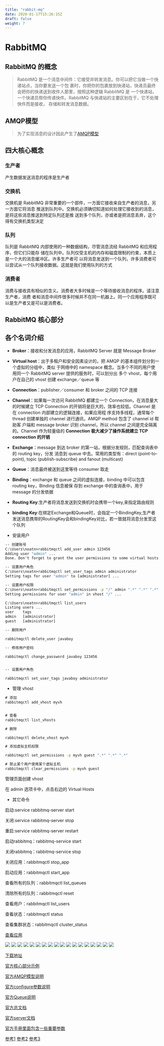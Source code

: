 ```yaml
---
title: "rabbit-mq"
date: 2020-01-17T15:26:15Z
draft: false
weight: 7
---
```



# RabbitMQ


## RabbitMQ 的概念 

> RabbitMQ 是一个消息中间件：它接受并转发消息。你可以把它当做一个快递站点，当你要发送一个包
裹时，你把你的包裹放到快递站，快递员最终会把你的快递送到收件人那里，按照这种逻辑 RabbitMQ 是
一个快递站，一个快递员帮你传递快件。RabbitMQ 与快递站的主要区别在于，它不处理快件而是接收，
存储和转发消息数据。

## AMQP模型

> 为了实现消息的设计因此产生了[AMQP模型](https://www.rabbitmq.com/tutorials/amqp-concepts.html)


## 四大核心概念 


### 生产者

产生数据发送消息的程序是生产者

### 交换机

交换机是 RabbitMQ 非常重要的一个部件，一方面它接收来自生产者的消息，另一方面它将消息
推送到队列中。交换机必须确切知道如何处理它接收到的消息，是将这些消息推送到特定队列还是推
送到多个队列，亦或者是把消息丢弃，这个得有交换机类型决定



### 队列

队列是 RabbitMQ 内部使用的一种数据结构，尽管消息流经 RabbitMQ 和应用程序，但它们只能存
储在队列中。队列仅受主机的内存和磁盘限制的约束，本质上是一个大的消息缓冲区。许多生产者可
以将消息发送到一个队列，许多消费者可以尝试从一个队列接收数据。这就是我们使用队列的方式


### 消费者


消费与接收具有相似的含义。消费者大多时候是一个等待接收消息的程序。请注意生产者，消费
者和消息中间件很多时候并不在同一机器上。同一个应用程序既可以是生产者又是可以是消费者。


## RabbitMQ 核心部分



## 各个名词介绍

+ **Broker**：接收和分发消息的应用，RabbitMQ Server 就是 Message Broker

+ **Virtual host**：出于多租户和安全因素设计的，把 AMQP 的基本组件划分到一个虚拟的分组中，类似
于网络中的 namespace 概念。当多个不同的用户使用同一个 RabbitMQ server 提供的服务时，可以划分出
多个 vhost，每个用户在自己的 vhost 创建 exchange／queue 等

+ **Connection**：publisher／consumer 和 broker 之间的 TCP 连接

+ **Channel**：如果每一次访问 RabbitMQ 都建立一个 Connection，在消息量大的时候建立 TCP
Connection 的开销将是巨大的，效率也较低。Channel 是在 connection 内部建立的逻辑连接，如果应用程
序支持多线程，通常每个 thread 创建单独的 channel 进行通讯，AMQP method 包含了 channel id 帮助客
户端和 message broker 识别 channel，所以 channel 之间是完全隔离的。Channel 作为轻量级的
**Connection 极大减少了操作系统建立 TCP connection 的开销**

+ **Exchange**：message 到达 broker 的第一站，根据分发规则，匹配查询表中的 routing key，分发
消息到 queue 中去。常用的类型有：direct (point-to-point), topic (publish-subscribe) and fanout
(multicast)

+ **Queue**：消息最终被送到这里等待 consumer 取走

+ **Binding**：exchange 和 queue 之间的虚拟连接，binding 中可以包含 routing key，Binding 信息被保
存到 exchange 中的查询表中，用于 message 的分发依据


+ **Routing Key**:生产者将消息发送到交换机时会携带一个key,来指定路由规则

+ **binding Key**:在绑定Exchange和Queue时，会指定一个BindingKey,生产者发送消息携带的RoutingKey会和bindingKey对比，若一致就将消息分发至这个队列




+ 安装用户
```cmd
-- 创建账号
C:\Users\noatn>rabbitmqctl add_user admin 123456
Adding user "admin" ...
Done. Don't forget to grant the user permissions to some virtual hosts! See 'rabbitmqctl help set_permissions' to learn more.

-- 设置用户角色
C:\Users\noatn>rabbitmqctl set_user_tags admin administrator
Setting tags for user "admin" to [administrator] ...

-- 设置用户权限
C:\Users\noatn>rabbitmqctl set_permissions -p "/" admin ".*" ".*" ".*"
Setting permissions for user "admin" in vhost "/" ...

C:\Users\noatn>rabbitmqctl list_users
Listing users ...
user    tags
admin   [administrator]
guest   [administrator]

-- 删除用户

rabbitmqctl delete_user javaboy

-- 修改用户密码

rabbitmqctl change_password javaboy 123456


-- 设置用户角色

rabbitmqctl set_user_tags javaboy administrator


```

+ 管理  vhost

```cmd
# 添加
rabbitmqctl add_vhost myvh


# 查看
rabbitmqctl list_vhosts

# 删除

rabbitmqctl delete_vhost myvh

# 添加虚拟主机权限

rabbitmqctl set_permissions -p myvh guest ".*" ".*" ".*"

# 禁止某个用户使用某个虚拟主机
rabbitmqctl clear_permissions -p myvh guest


```

管理页面创建 vhost

在 admin 选项卡中，点击右边的 Virtual Hosts




+ 其它命令

启动:service rabbitmq-server start

关闭:service rabbitmq-server stop

重启:service rabbitmq-server restart

启动rabbitmq：rabbitmq-service start

关闭rabbitmq：rabbitmq-service stop

关闭应用：rabbitmqctl stop_app

启动应用：rabbitmqctl start_app

查看所有的队列：rabbitmqctl list_queues

清除所有的队列：rabbitmqctl reset

查看用户：rabbitmqctl list_users

查看状态：rabbitmqctl status

查看集群状态：rabbitmqctl cluster_status

[查看应用](http://127.0.0.1:15672)


![][img1]
![][img1_]
![][img2]
![][img2_]
![][img3]
![][img3_]
![][img4]
![][img4_]
![][img5]
![][img5_]
![][img6]
![][img6_]
![][img7]
![][img7_]
![][img8]
![][img8_]
![][img9]
![][img9_]


[下载地址](https://www.rabbitmq.com/download.html)

[官方核心部分示例](https://www.rabbitmq.com/getstarted.html)

[官方AMQP模型说明](https://www.rabbitmq.com/tutorials/amqp-concepts.html)

[官方configure参数说明](https://www.rabbitmq.com/configure.html)

[官方Queue说明](https://www.rabbitmq.com/queues.html)

[官方总文档](https://www.rabbitmq.com/documentation.html)

[官方server文档](https://www.rabbitmq.com/admin-guide.html)

[官方手册里面包含一些重要参数](https://www.rabbitmq.com/manpages.html)

[参考1](https://blog.csdn.net/weixin_41421314/article/details/128315400)
[参考2](https://mikechen.cc/25166.html)
[参考3](https://blog.csdn.net/qq_45472675/article/details/110951399)



[img1]:../.././imgs/java/rabbitmq/微信截图_20230815160510.png
[img1_]:../../../imgs/java/rabbitmq/微信截图_20230815160510.png
[img2]:../.././imgs/java/rabbitmq/微信截图_20230815160535.png
[img2_]:../../../imgs/java/rabbitmq/微信截图_20230815160535.png
[img3]:../.././imgs/java/rabbitmq/微信截图_20230815160705.png
[img3_]:../../../imgs/java/rabbitmq/微信截图_20230815160705.png

[img4]:../.././imgs/java/rabbitmq/hello_world.png
[img4_]:../../../imgs/java/rabbitmq/hello_world.png

[img5]:../.././imgs/java/rabbitmq/Work_Queues.png
[img5_]:../../../imgs/java/rabbitmq/Work_Queues.png
[img6]:../.././imgs/java/rabbitmq/Publish_Subscribe.png
[img6_]:../../../imgs/java/rabbitmq/Publish_Subscribe.png
[img7]:../.././imgs/java/rabbitmq/Routing.png
[img7_]:../../../imgs/java/rabbitmq/Routing.png
[img8]:../.././imgs/java/rabbitmq/Topics.png
[img8_]:../../../imgs/java/rabbitmq/Topics.png

[img9]:../.././imgs/java/rabbitmq/RPC.png
[img9_]:../../../imgs/java/rabbitmq/RPC.png

